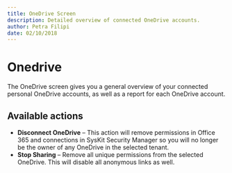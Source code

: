 ```yaml
---
title: OneDrive Screen
description: Detailed overview of connected OneDrive accounts.
author: Petra Filipi
date: 02/10/2018
---
```


# Onedrive

The OneDrive screen gives you a general overview of your connected personal OneDrive accounts, as well as a report for each OneDrive account.

## Available actions

* **Disconnect OneDrive** – This action will remove permissions in Office 365 and connections in SysKit Security Manager so you will no longer be the owner of any OneDrive in the selected tenant.
* **Stop Sharing** – Remove all unique permissions from the selected OneDrive. This will disable all anonymous links as well.

